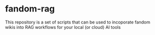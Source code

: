 # fandom-rag
This repository is a set of scripts that can be used to incoporate fandom wikis into RAG workflows for your local (or cloud) AI tools
